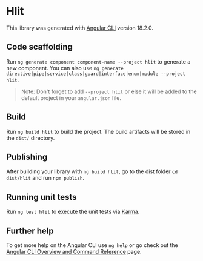 # Hlit

This library was generated with [Angular CLI](https://github.com/angular/angular-cli) version 18.2.0.

## Code scaffolding

Run `ng generate component component-name --project hlit` to generate a new component. You can also use `ng generate directive|pipe|service|class|guard|interface|enum|module --project hlit`.
> Note: Don't forget to add `--project hlit` or else it will be added to the default project in your `angular.json` file. 

## Build

Run `ng build hlit` to build the project. The build artifacts will be stored in the `dist/` directory.

## Publishing

After building your library with `ng build hlit`, go to the dist folder `cd dist/hlit` and run `npm publish`.

## Running unit tests

Run `ng test hlit` to execute the unit tests via [Karma](https://karma-runner.github.io).

## Further help

To get more help on the Angular CLI use `ng help` or go check out the [Angular CLI Overview and Command Reference](https://angular.dev/tools/cli) page.
